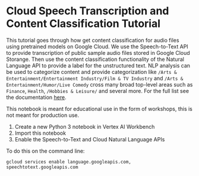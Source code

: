 # Cloud Speech Transcription and Content Classification Tutorial

This tutorial goes through how get content classification for audio files using
pretrained models on Google Cloud. We use the Speech-to-Text API to provide
transcription of public sample audio files stored in Google Cloud Storange. 
Then use the content classification functionality of the Natural Language API 
to provide a label for the unstructured text. NLP analysis can be used to 
categorize content and provide categorization like 
`/Arts & Entertainment/Entertainment Industry/Film & TV Industry` and `/Arts & Entertainment/Humor/Live Comedy` 
cross many broad top-level areas such as `Finance`, `Health`, 
`/Hobbies & Leisure/` and several more. For the full list see the documentation
[here](https://cloud.google.com/natural-language/docs/categories#categories_version_2).

This notebook is meant for educational use in the form of workshops, this is not meant for production use.

1. Create a new Python 3 notebook in Vertex AI Workbench
1. Import this notebook 
1. Enable the Speech-to-Text and Cloud Natural Language APIs

To do this on the command line: 
```
gcloud services enable language.googleapis.com, speechtotext.googleapis.com
```
